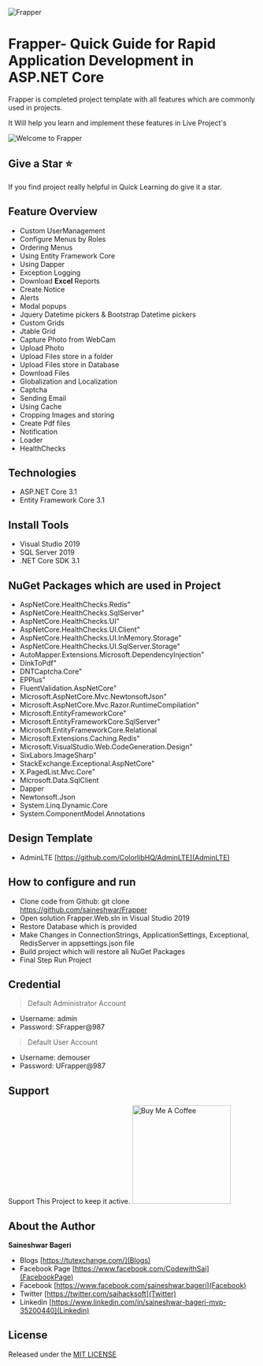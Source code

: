 ![Frapper](https://github.com/saineshwar/Frapper/blob/main/Frapper.png)

# Frapper- Quick Guide for Rapid Application Development in ASP.NET Core 

Frapper is completed project template with all features which are commonly used in projects.

It Will help you learn and implement these features in Live Project's

![Welcome to Frapper](https://github.com/saineshwar/Frapper/blob/main/2frapper.png)

## Give a Star ⭐️
If you find project really helpful in Quick Learning do give it a star. 

## Feature Overview 
* Custom UserManagement 
* Configure Menus by Roles
* Ordering Menus
* Using Entity Framework Core
* Using Dapper
* Exception Logging
* Download **Excel** Reports
* Create Notice
* Alerts
* Modal popups
* Jquery Datetime pickers & Bootstrap Datetime pickers
* Custom Grids
* Jtable Grid
* Capture Photo from WebCam
* Upload Photo
* Upload Files store in a folder
* Upload Files store in Database
* Download Files
* Globalization and Localization
* Captcha
* Sending Email
* Using Cache
* Cropping Images and storing
* Create Pdf files
* Notification
* Loader
* HealthChecks

## Technologies
* ASP.NET Core 3.1
* Entity Framework Core 3.1

 
## Install Tools
* Visual Studio 2019
* SQL Server 2019
* .NET Core SDK 3.1

## NuGet Packages which are used in Project
* AspNetCore.HealthChecks.Redis" 
* AspNetCore.HealthChecks.SqlServer" 
* AspNetCore.HealthChecks.UI" 
* AspNetCore.HealthChecks.UI.Client"
* AspNetCore.HealthChecks.UI.InMemory.Storage" 
* AspNetCore.HealthChecks.UI.SqlServer.Storage" 
* AutoMapper.Extensions.Microsoft.DependencyInjection" 
* DinkToPdf" 
* DNTCaptcha.Core" 
* EPPlus" 
* FluentValidation.AspNetCore" 
* Microsoft.AspNetCore.Mvc.NewtonsoftJson"  
* Microsoft.AspNetCore.Mvc.Razor.RuntimeCompilation" 
* Microsoft.EntityFrameworkCore" 
* Microsoft.EntityFrameworkCore.SqlServer" 
* Microsoft.EntityFrameworkCore.Relational
* Microsoft.Extensions.Caching.Redis" 
* Microsoft.VisualStudio.Web.CodeGeneration.Design"  
* SixLabors.ImageSharp" 
* StackExchange.Exceptional.AspNetCore" 
* X.PagedList.Mvc.Core"
* Microsoft.Data.SqlClient
* Dapper
* Newtonsoft.Json
* System.Linq.Dynamic.Core
* System.ComponentModel.Annotations

## Design Template
* AdminLTE [https://github.com/ColorlibHQ/AdminLTE](AdminLTE)

## How to configure and run
* Clone code from Github: git clone https://github.com/saineshwar/Frapper
* Open solution Frapper.Web.sln in Visual Studio 2019
* Restore Database which is provided
* Make Changes in ConnectionStrings, ApplicationSettings, Exceptional, RedisServer in appsettings.json file
* Build project which will restore all NuGet Packages
* Final Step Run Project

## Credential

> Default Administrator Account
* Username: admin
* Password: SFrapper@987

> Default User Account
* Username: demouser
* Password: UFrapper@987

## Support
Support This Project to keep it active.
<a href="https://www.buymeacoffee.com/f8lkgf5" rel="nofollow"><img src="https://camo.githubusercontent.com/3ba8042b343d12b84b85d2e6563376af4150f9cd09e72428349c1656083c8b5a/68747470733a2f2f63646e2e6275796d6561636f666665652e636f6d2f627574746f6e732f64656661756c742d6f72616e67652e706e67" alt="Buy Me A Coffee" 
width="200" data-canonical-src="https://cdn.buymeacoffee.com/buttons/default-orange.png" style="max-width:100%;"></a>

## About the Author
**Saineshwar Bageri**
* Blogs [https://tutexchange.com/](Blogs)
* Facebook Page [https://www.facebook.com/CodewithSai](FacebookPage)
* Facebook [https://www.facebook.com/saineshwar.bageri](Facebook)
* Twitter [https://twitter.com/saihacksoft](Twitter)
* Linkedin [https://www.linkedin.com/in/saineshwar-bageri-mvp-35200440](Linkedin)

## License
Released under the [MIT LICENSE](https://github.com/saineshwar/Frapper/blob/add-license-1/LICENSE)



